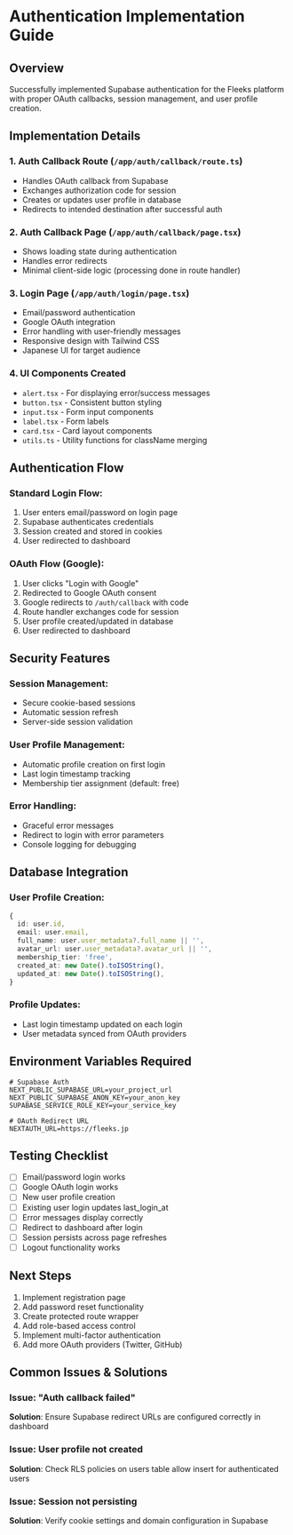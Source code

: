 # Authentication Implementation Guide

## Overview
Successfully implemented Supabase authentication for the Fleeks platform with proper OAuth callbacks, session management, and user profile creation.

## Implementation Details

### 1. **Auth Callback Route** (`/app/auth/callback/route.ts`)
- Handles OAuth callback from Supabase
- Exchanges authorization code for session
- Creates or updates user profile in database
- Redirects to intended destination after successful auth

### 2. **Auth Callback Page** (`/app/auth/callback/page.tsx`)
- Shows loading state during authentication
- Handles error redirects
- Minimal client-side logic (processing done in route handler)

### 3. **Login Page** (`/app/auth/login/page.tsx`)
- Email/password authentication
- Google OAuth integration
- Error handling with user-friendly messages
- Responsive design with Tailwind CSS
- Japanese UI for target audience

### 4. **UI Components Created**
- `alert.tsx` - For displaying error/success messages
- `button.tsx` - Consistent button styling
- `input.tsx` - Form input components
- `label.tsx` - Form labels
- `card.tsx` - Card layout components
- `utils.ts` - Utility functions for className merging

## Authentication Flow

### Standard Login Flow:
1. User enters email/password on login page
2. Supabase authenticates credentials
3. Session created and stored in cookies
4. User redirected to dashboard

### OAuth Flow (Google):
1. User clicks "Login with Google"
2. Redirected to Google OAuth consent
3. Google redirects to `/auth/callback` with code
4. Route handler exchanges code for session
5. User profile created/updated in database
6. User redirected to dashboard

## Security Features

### Session Management:
- Secure cookie-based sessions
- Automatic session refresh
- Server-side session validation

### User Profile Management:
- Automatic profile creation on first login
- Last login timestamp tracking
- Membership tier assignment (default: free)

### Error Handling:
- Graceful error messages
- Redirect to login with error parameters
- Console logging for debugging

## Database Integration

### User Profile Creation:
```typescript
{
  id: user.id,
  email: user.email,
  full_name: user.user_metadata?.full_name || '',
  avatar_url: user.user_metadata?.avatar_url || '',
  membership_tier: 'free',
  created_at: new Date().toISOString(),
  updated_at: new Date().toISOString(),
}
```

### Profile Updates:
- Last login timestamp updated on each login
- User metadata synced from OAuth providers

## Environment Variables Required

```env
# Supabase Auth
NEXT_PUBLIC_SUPABASE_URL=your_project_url
NEXT_PUBLIC_SUPABASE_ANON_KEY=your_anon_key
SUPABASE_SERVICE_ROLE_KEY=your_service_key

# OAuth Redirect URL
NEXTAUTH_URL=https://fleeks.jp
```

## Testing Checklist

- [ ] Email/password login works
- [ ] Google OAuth login works
- [ ] New user profile creation
- [ ] Existing user login updates last_login_at
- [ ] Error messages display correctly
- [ ] Redirect to dashboard after login
- [ ] Session persists across page refreshes
- [ ] Logout functionality works

## Next Steps

1. Implement registration page
2. Add password reset functionality
3. Create protected route wrapper
4. Add role-based access control
5. Implement multi-factor authentication
6. Add more OAuth providers (Twitter, GitHub)

## Common Issues & Solutions

### Issue: "Auth callback failed"
**Solution**: Ensure Supabase redirect URLs are configured correctly in dashboard

### Issue: User profile not created
**Solution**: Check RLS policies on users table allow insert for authenticated users

### Issue: Session not persisting
**Solution**: Verify cookie settings and domain configuration in Supabase